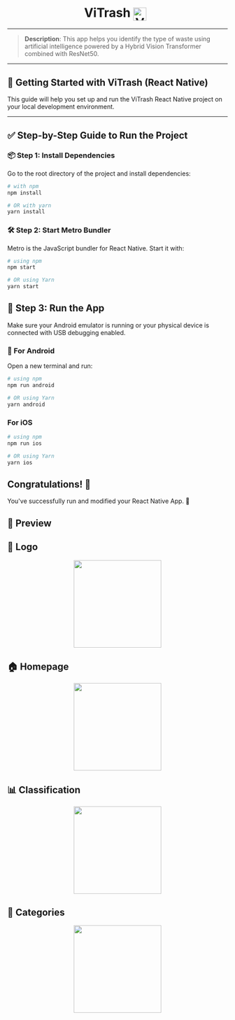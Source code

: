 
<h1 align="center">
  ViTrash
   <img src="https://github.com/user-attachments/assets/a6107699-5093-4c1c-a202-72d8c09f067a" alt="ViTrash Logo" width="30" style="vertical-align: middle; margin-right: 10px;" />
</h1>


---

> **Description**: This app helps you identify the type of waste using artificial intelligence powered by a Hybrid Vision Transformer combined with ResNet50.

---

## 🚀 Getting Started with ViTrash (React Native)

This guide will help you set up and run the ViTrash React Native project on your local development environment.

---

## ✅ Step-by-Step Guide to Run the Project

### 📦 Step 1: Install Dependencies

Go to the root directory of the project and install dependencies:

```bash
# with npm
npm install

# OR with yarn
yarn install
```

### 🛠️ Step 2: Start Metro Bundler

Metro is the JavaScript bundler for React Native. Start it with:

```bash
# using npm
npm start

# OR using Yarn
yarn start
```

## 🤖 Step 3: Run the App

Make sure your Android emulator is running or your physical device is connected with USB debugging enabled.

### 📱 For Android

Open a new terminal and run:

```bash
# using npm
npm run android

# OR using Yarn
yarn android
```

### For iOS

```bash
# using npm
npm run ios

# OR using Yarn
yarn ios
```

## Congratulations! :tada:

You've successfully run and modified your React Native App. :partying_face:


## 🚀 Preview

<h2>🌟 Logo</h2>
<p align="center">
  <img src="https://github.com/user-attachments/assets/51c394d8-c10a-4de2-96d6-c78d2173bd32" width="200px">
</p>

<h2>🏠 Homepage</h2>
<p align="center">
  <img src="https://github.com/user-attachments/assets/39583956-e0d6-4b12-a3aa-aef332852858" width="200px">
</p>

<h2>📊 Classification</h2>
<p align="center">
  <img src="https://github.com/user-attachments/assets/26680d53-abe9-4788-902f-b88b3d8c2ae2" width="200px">
</p>

<h2>📂 Categories</h2>
<p align="center">
  <img src="https://github.com/user-attachments/assets/745ab7a1-bf3f-49a8-b97d-5e3b16f77181" width="200px">
</p>